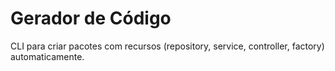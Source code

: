 # Gerador de Código

CLI para criar pacotes com recursos (repository, service, controller, factory) automaticamente.


